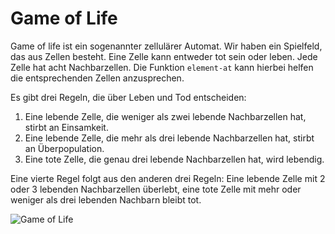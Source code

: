 # Game of Life

Game of life ist ein sogenannter zellulärer Automat. Wir haben ein Spielfeld,
das aus Zellen besteht. Eine Zelle kann entweder tot sein oder leben. Jede Zelle
hat acht Nachbarzellen. Die Funktion `element-at` kann hierbei helfen die
entsprechenden Zellen anzusprechen.

Es gibt drei Regeln, die über Leben und Tod entscheiden:

1. Eine lebende Zelle, die weniger als zwei lebende Nachbarzellen hat, stirbt an
   Einsamkeit.
2. Eine lebende Zelle, die mehr als drei lebende Nachbarzellen hat, stirbt an
   Überpopulation.
3. Eine tote Zelle, die genau drei lebende Nachbarzellen hat, wird lebendig.

Eine vierte Regel folgt aus den anderen drei Regeln: Eine lebende Zelle mit 2
oder 3 lebenden Nachbarzellen überlebt, eine tote Zelle mit mehr oder weniger
als drei lebenden Nachbarn bleibt tot.

![Game of Life](http://www3.hhu.de/stups/downloads/dojo/gol.png)
